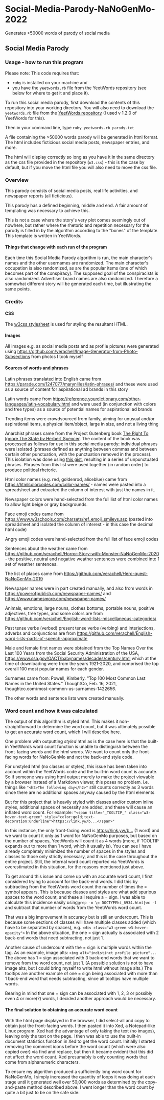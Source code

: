 # Social-Media-Parody-NaNoGenMo-2022
Generates >50000 words of parody of social media

## Social Media Parody
### Usage - how to run this program

Please note: This code requires that:   
- ```ruby``` is installed on your machine and  
- you have the ```yeetwords.rb``` file from the YeetWords repository (see below for where to get it and place it).  

To run this social media parody, first download the contents of this repository into your working directory. You will also need to download the ```yeetwords.rb``` file from the [YeetWords repository](https://github.com/verachell/YeetWords) (I used v 1.2.0 of YeetWords for this).

Then in your command line, type  ```ruby yeetwords.rb parody.txt```

A file containing the >50000 words parody will be generated in html format. The html includes ficticious social media posts, newspaper entries, and more. 

The html will display correctly so long as you have it in the same directory as the css file provided in the repository (```w3.css```) - this is the case by default, but if you move the html file you will also need to move the css file.

### Overview
This parody consists of social media posts, real life activities, and newspaper reports (all ficticious).

This parody has a defined beginning, middle and end. A fair amount of templating was necessary to achieve this. 

This is not a case where the story's very plot comes seemingly out of nowhere, but rather where the rhetoric and repetition necessary for the parody is filled in by the algorithm according to the "bones" of the template. This template is written in YeetWords.

#### Things that change with each run of the program
Each time this Social Media Parody algorithm is run, the main character's names and the other usernames are randomized. The main character's occupation is also randomized, as are the popular items (one of which becomes part of the conspiracy). The supposed goal of the conspiracists is also randomized. Advertiser brand names are also randomized. Therefore a somewhat different story will be generated each time, but illustrating the same points.

### Credits

#### CSS
The [w3css stylesheet](https://www.w3schools.com/w3css/) is used for styling the resultant HTML. 

#### Images
All images e.g. as social media posts and as profile pictures were generated using https://github.com/verachell/Image-Generator-from-Photo-Subsections from photos I took myself

#### Sources of words and phrases
Latin phrases translated into English came from https://parade.com/1247077/marynliles/latin-phrases/ and these were used as a source of content for aspirational ad brands in this story

Latin words came from https://reference.yourdictionary.com/other-languages/latin-vocabulary.html and were used (in conjunction with colors and tree types) as a source of potential names for aspirational ad brands

Trending items were crowdsourced from family, aiming for unusual and/or aspirational items, a physical item/object, large in size, and not a living thing 

Anarchist phrases came from the Project Gutenberg book [The Right To Ignore The State by Herbert Spencer](https://www.gutenberg.org/ebooks/34649). The content of the book was processed as follows for use in this social media parody: individual phrases were isolated (phrases defined as anything between commas and between certain other punctuation, with the punctuation removed in the process). This isolation was done using [this gist](https://gist.github.com/verachell/44047995f244fcea726613ceb99531c5), resulting in a series of unpunctuated phrases. Phrases from this list were used together (in random order) to produce political rhetoric.

Html color names (e.g. red, goldenrod, aliceblue) came from https://htmlcolorcodes.com/color-names/ - names were pasted into a spreadsheet and extracted the column of interest with just the names in it.

Newspaper colors were hand-selected from the full list of html color names to allow light beige or gray backgrounds.

Face emoji codes came from https://www.w3schools.com/charsets/ref_emoji_smileys.asp (pasted into spreadsheet and isolated the column of interest - in this case the decimal html code)

Angry emoji codes were hand-selected from the full list of face emoji codes

Sentences about the weather came from https://github.com/verachell/Horror-Story-with-Monster-NaNoGenMo-2020 - the positive, neutral and negative weather sentences were combined into 1 set of weather sentences.

The list of places came from https://github.com/verachell/Hero-quest-NaNoGenMo-2019

Newspaper names were in part created manually, and also from words in https://powerofpublish.com/newspaper-names/ and https://www.namesmore.com/newspaper-names/

Animals, emotions, large nouns, clothes bottoms, portable nouns, positive adjectives, tree types, and some colors are from https://github.com/verachell/English-word-lists-miscellaneous-categories/

Past tense verbs (verbed) present tense verbs (verbing) and interjections, adverbs and conjunctions are from https://github.com/verachell/English-word-lists-parts-of-speech-approximate

Male and female first names were obtained from the Top Names Over the Last 100 Years from the Social Security Administration of the USA, https://www.ssa.gov/OACT/babynames/decades/century.html which at the time of downloading were from the years 1921-2020, and comprised the top overall 100 most popular names for each gender.

Surnames came from: Powell, Kimberly. "Top 100 Most Common Last Names in the United States." ThoughtCo, Feb. 16, 2021, thoughtco.com/most-common-us-surnames-1422656.

The other words and sentence lists were created manually.

### Word count and how it was calculated
The output of this algorithm is styled html. This makes it non-straightforward to determine the word count, but it was ultimately possible to get an accurate word count, which I will describe here.

One problem with outputting *styled* html as is the case here is that the built-in YeetWords word count function is unable to distinguish between the front-facing words and the html words. We want to count only the front-facing words for NaNoGenMo and not the back-end style code. 

For unstyled html (no classes or styles), this issue has been taken into account within the YeetWords code and the built-in word count is accurate. So if someone was using html output merely to make the project viewable by a browser instead of a Markdown viewer, this poses no problem. i.e. things like ```"<h2>The following day</h2>"``` still counts correctly as 3 words since there are no additional spaces anyway caused by the html elements.

But for this project that is heavily styled with classes and/or custom inline styles, additional spaces of necessity are added, and these will cause an inflated word count. For example:
```"<span title="_TOOLTIP_" class="w3-hover-text-green" style="color:gold;text-decoration:underline">https://link.yw/b...</span>"```

In this instance, the only front-facing word is https://link.yw/b… (1 word) and we want to count it only as 1 word for NaNoGenMo purposes, but based on the number of spaces, YeetWords will count it as 4 words (more, if TOOLTIP expands out to more than 1 word, which it usually is). You can see I have already completely minimized the number of spaces in the styles and classes to those only strictly necessary, and this is the case throughout the entire project. Still, the internal word count reported via YeetWords is overestimated in this situation, for the reasons mentioned just above. 

To get around this issue and come up with an accurate word count, I first considered trying to account for the back-end words. I did this by subtracting from the YeetWords word count the number of times the = symbol appears. This is because classes and styles are what add spurious spaces to the word count, and these all require a = sign. I was able to calculate this incidence easily using```grep -o \= DOCTYPEht_6934.html|wc -l```  and subtract that number of words from the YeetWords word count.

That was a big improvement in accuracy but is still an undercount. This is because some sections of classes will have multiple classes added (which have to be separated by spaces), e.g.
```<div class="w3-green w3-hover-opacity">```
In the above situation, the one = sign actually is associated with 2 back-end words that need subtracting, not just 1.

Another cause of undercount with the = sign is multiple words within the tag. As an example, image alts:
```<img alt="indistinct profile picture"...```
The above has 1 = sign associated with 3 back-end words that we want to remove from the word count, not just 1. (A possible solution is not to have image alts, but I could bring myself to write html without image alts.) The tooltips are another example of one = sign being associated with more than 1 back-end word that needs subtracting, since all tooltips have multiple words.

Bearing in mind that one = sign can be associated with 1, 2, 3 or possibly even 4 or more(?) words, I decided another approach would be necessary. 

#### The final solution to obtaining an accurate word count
With the html page displayed in the browser, I did select-all and copy to obtain just the front-facing words. I then pasted it into Xed, a Notepad-like Linux program. Xed had the advantage of only taking the text (no images), leaving only the text on the page. I then was able to use the built-in document statistics function in Xed to get the word count. Initially I started removing the comment icons before the word count (which were also copied over) via find and replace, but then it became evident that this did not affect the word count. Xed presumably is only counting words that come from alphanumeric characters.

To ensure my algorithm produced a sufficiently long word count for NaNoGenMo, I simply increased the quantity of loops it was doing at each stage until it generated well over 50,000 words as determined by the copy-and-paste method described above. I went longer than the word count by quite a bit just to be on the safe side.

